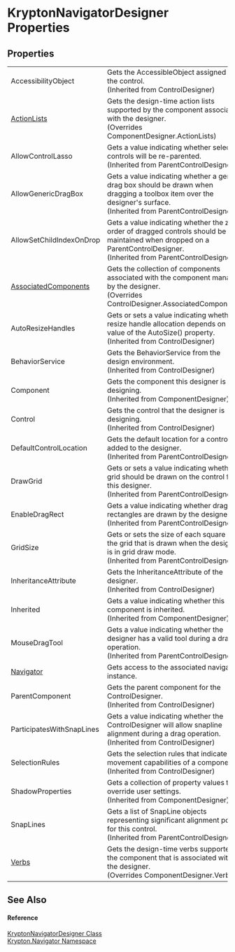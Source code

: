 # KryptonNavigatorDesigner Properties




## Properties
<table>
<tr>
<td>AccessibilityObject</td>
<td>Gets the AccessibleObject assigned to the control.<br />(Inherited from ControlDesigner)</td></tr>
<tr>
<td><a href="50b9ec47-f687-8b85-efe4-388001092507.md">ActionLists</a></td>
<td>Gets the design-time action lists supported by the component associated with the designer.<br />(Overrides ComponentDesigner.ActionLists)</td></tr>
<tr>
<td>AllowControlLasso</td>
<td>Gets a value indicating whether selected controls will be re-parented.<br />(Inherited from ParentControlDesigner)</td></tr>
<tr>
<td>AllowGenericDragBox</td>
<td>Gets a value indicating whether a generic drag box should be drawn when dragging a toolbox item over the designer's surface.<br />(Inherited from ParentControlDesigner)</td></tr>
<tr>
<td>AllowSetChildIndexOnDrop</td>
<td>Gets a value indicating whether the z-order of dragged controls should be maintained when dropped on a ParentControlDesigner.<br />(Inherited from ParentControlDesigner)</td></tr>
<tr>
<td><a href="bd8e735f-67ee-775e-6a86-fcdb88458963.md">AssociatedComponents</a></td>
<td>Gets the collection of components associated with the component managed by the designer.<br />(Overrides ControlDesigner.AssociatedComponents)</td></tr>
<tr>
<td>AutoResizeHandles</td>
<td>Gets or sets a value indicating whether resize handle allocation depends on the value of the AutoSize() property.<br />(Inherited from ControlDesigner)</td></tr>
<tr>
<td>BehaviorService</td>
<td>Gets the BehaviorService from the design environment.<br />(Inherited from ControlDesigner)</td></tr>
<tr>
<td>Component</td>
<td>Gets the component this designer is designing.<br />(Inherited from ComponentDesigner)</td></tr>
<tr>
<td>Control</td>
<td>Gets the control that the designer is designing.<br />(Inherited from ControlDesigner)</td></tr>
<tr>
<td>DefaultControlLocation</td>
<td>Gets the default location for a control added to the designer.<br />(Inherited from ParentControlDesigner)</td></tr>
<tr>
<td>DrawGrid</td>
<td>Gets or sets a value indicating whether a grid should be drawn on the control for this designer.<br />(Inherited from ParentControlDesigner)</td></tr>
<tr>
<td>EnableDragRect</td>
<td>Gets a value indicating whether drag rectangles are drawn by the designer.<br />(Inherited from ParentControlDesigner)</td></tr>
<tr>
<td>GridSize</td>
<td>Gets or sets the size of each square of the grid that is drawn when the designer is in grid draw mode.<br />(Inherited from ParentControlDesigner)</td></tr>
<tr>
<td>InheritanceAttribute</td>
<td>Gets the InheritanceAttribute of the designer.<br />(Inherited from ControlDesigner)</td></tr>
<tr>
<td>Inherited</td>
<td>Gets a value indicating whether this component is inherited.<br />(Inherited from ComponentDesigner)</td></tr>
<tr>
<td>MouseDragTool</td>
<td>Gets a value indicating whether the designer has a valid tool during a drag operation.<br />(Inherited from ParentControlDesigner)</td></tr>
<tr>
<td><a href="fefc93d4-08f1-4ce9-935d-2d44b784c172.md">Navigator</a></td>
<td>Gets access to the associated navigator instance.</td></tr>
<tr>
<td>ParentComponent</td>
<td>Gets the parent component for the ControlDesigner.<br />(Inherited from ControlDesigner)</td></tr>
<tr>
<td>ParticipatesWithSnapLines</td>
<td>Gets a value indicating whether the ControlDesigner will allow snapline alignment during a drag operation.<br />(Inherited from ControlDesigner)</td></tr>
<tr>
<td>SelectionRules</td>
<td>Gets the selection rules that indicate the movement capabilities of a component.<br />(Inherited from ControlDesigner)</td></tr>
<tr>
<td>ShadowProperties</td>
<td>Gets a collection of property values that override user settings.<br />(Inherited from ComponentDesigner)</td></tr>
<tr>
<td>SnapLines</td>
<td>Gets a list of SnapLine objects representing significant alignment points for this control.<br />(Inherited from ParentControlDesigner)</td></tr>
<tr>
<td><a href="0a28f02f-64f5-6ae0-bdd9-22718c285310.md">Verbs</a></td>
<td>Gets the design-time verbs supported by the component that is associated with the designer.<br />(Overrides ComponentDesigner.Verbs)</td></tr>
</table>

## See Also


#### Reference
<a href="b6d360d2-1f72-be86-7025-a1560a1afbb2.md">KryptonNavigatorDesigner Class</a>  
<a href="a21ac074-d119-3dc6-bd1c-d3a12c0128bc.md">Krypton.Navigator Namespace</a>  
